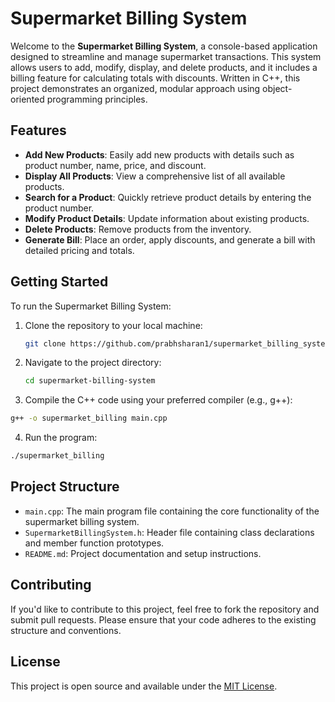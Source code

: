 # Supermarket Billing System

Welcome to the **Supermarket Billing System**, a console-based application designed to streamline and manage supermarket transactions. This system allows users to add, modify, display, and delete products, and it includes a billing feature for calculating totals with discounts. Written in C++, this project demonstrates an organized, modular approach using object-oriented programming principles.

## Features

- **Add New Products**: Easily add new products with details such as product number, name, price, and discount.
- **Display All Products**: View a comprehensive list of all available products.
- **Search for a Product**: Quickly retrieve product details by entering the product number.
- **Modify Product Details**: Update information about existing products.
- **Delete Products**: Remove products from the inventory.
- **Generate Bill**: Place an order, apply discounts, and generate a bill with detailed pricing and totals.

## Getting Started

To run the Supermarket Billing System:

1. Clone the repository to your local machine:

   ```bash
   git clone https://github.com/prabhsharan1/supermarket_billing_system.git

   ```

2. Navigate to the project directory:

   ```bash
   cd supermarket-billing-system
   ```

3. Compile the C++ code using your preferred compiler (e.g., g++):

```bash
g++ -o supermarket_billing main.cpp
```

4. Run the program:

```bash
./supermarket_billing
```


## Project Structure

- `main.cpp`: The main program file containing the core functionality of the supermarket billing system.
- `SupermarketBillingSystem.h`: Header file containing class declarations and member function prototypes.
- `README.md`: Project documentation and setup instructions.

## Contributing

If you'd like to contribute to this project, feel free to fork the repository and submit pull requests. Please ensure that your code adheres to the existing structure and conventions.

## License

This project is open source and available under the [MIT License](LICENSE).

